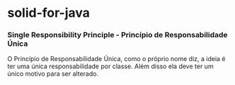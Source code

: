 # solid-for-java

### Single Responsibility Principle - Princípio de Responsabilidade Única

O Princípio de Responsabilidade Única, como o próprio nome diz, a ideia é ter uma única responsabilidade por classe. Além disso ela deve ter um único motivo para ser alterado.
